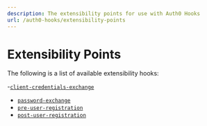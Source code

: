 ```yaml
---
description: The extensibility points for use with Auth0 Hooks
url: /auth0-hooks/extensibility-points
---
```


# Extensibility Points

The following is a list of available extensibility hooks:

-[`client-credentials-exchange`](/auth0-hooks/extensibility-points/client-credentials-exchange)
- [`password-exchange`](/auth0-hooks/extensibility-points/password-exchange)
- [`pre-user-registration`](/auth0-hooks/extensibility-points/pre-user-registration)
- [`post-user-registration`](/auth0-hooks/extensibility-points/post-user-registration)
